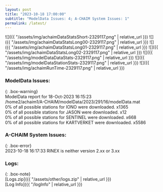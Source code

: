 ```yaml
---
layout: post
title: "2023-10-18 17:00:00"
subtitle: "ModelData Issues: 4; A-CHAIM System Issues: 1"
permalink: /latest/
---
```


![]({{ "/assets/img/achaimDataStatsShort-2329117.png" | relative_url }})
![]({{ "/assets/img/achaimDataStatsLong00-2329117.png" | relative_url }})
![]({{ "/assets/img/achaimDataStatsLong01-2329117.png" | relative_url }})
![]({{ "/assets/img/achaimDataStatsLong02-2329117.png" | relative_url }})
![]({{ "/assets/img/modelDataDataStats-2329117.png" | relative_url }})
![]({{ "/assets/img/modelDataStationStats-2329117.png" | relative_url }})
![]({{ "/assets/img/achaimRunTime-2329117.png" | relative_url }})


### ModelData Issues:  
  
{: .box-warning}  
 ModelData report for 18-Oct-2023 16:15:23   
 /home2/achaim1/A-CHAIM/modelData/2023/291/16/modelData.mat   
 0% of all possible stations for IONO were downloaded. x1365   
 0% of all possible stations for JASON were downloaded. x12   
 0% of all possible stations for SENTINEL were downloaded. x668   
 0% of all possible stations for KARTVERKET were downloaded. x5586   
  
### A-CHAIM System Issues:  
  
{: .box-error}  
2023-10-18 16:17:33 RINEX is neither version 2.xx or 3.xx  

### Logs:  
  
{: .box-note}  
[Logs.zip]({{ "/assets/other/logs.zip" | relative_url }})  
[Log Info]({{ "/logInfo" | relative_url }})  
